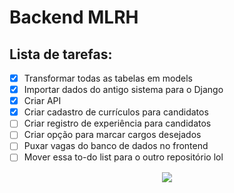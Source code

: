 # Backend MLRH
## Lista de tarefas:
- [x] Transformar todas as tabelas em models
- [x] Importar dados do antigo sistema para o Django
- [x] Criar API
- [x] Criar cadastro de currículos para candidatos
- [ ] Criar registro de experiência para candidatos
- [ ] Criar opção para marcar cargos desejados
- [ ] Puxar vagas do banco de dados no frontend
- [ ] Mover essa to-do list para o outro repositório lol

<p align="center">
  <img src="https://garzuze.github.io//MLRH_frontend/assets/logo-D0pWZGTC.png">
</p>
